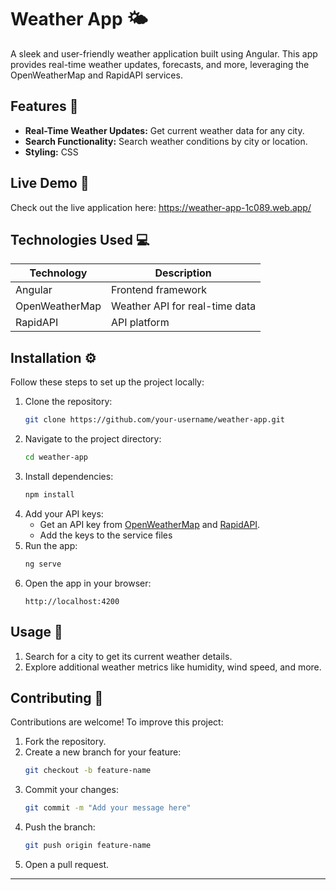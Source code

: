 # Weather App 🌤️

A sleek and user-friendly weather application built using Angular. This app provides real-time weather updates, forecasts, and more, leveraging the OpenWeatherMap and RapidAPI services.

## Features 🌟

- **Real-Time Weather Updates:** Get current weather data for any city.
- **Search Functionality:** Search weather conditions by city or location.
- **Styling:** CSS

## Live Demo 🚀

Check out the live application here: https://weather-app-1c089.web.app/

## Technologies Used 💻

| Technology      | Description                     |
|------------------|---------------------------------|
| Angular          | Frontend framework             |
| OpenWeatherMap   | Weather API for real-time data |
| RapidAPI         | API platform                   |

## Installation ⚙️

Follow these steps to set up the project locally:

1. Clone the repository:
   ```bash
   git clone https://github.com/your-username/weather-app.git
   ```
2. Navigate to the project directory:
   ```bash
   cd weather-app
   ```
3. Install dependencies:
   ```bash
   npm install
   ```
4. Add your API keys:
   - Get an API key from [OpenWeatherMap](https://openweathermap.org/) and [RapidAPI](https://city-and-state-search-api.p.rapidapi.com).
   - Add the keys to the service files
5. Run the app:
   ```bash
   ng serve
   ```
6. Open the app in your browser:
   ```
   http://localhost:4200
   ```

## Usage 📖

1. Search for a city to get its current weather details.
2. Explore additional weather metrics like humidity, wind speed, and more.

## Contributing 🤝

Contributions are welcome! To improve this project:
1. Fork the repository.
2. Create a new branch for your feature:
   ```bash
   git checkout -b feature-name
   ```
3. Commit your changes:
   ```bash
   git commit -m "Add your message here"
   ```
4. Push the branch:
   ```bash
   git push origin feature-name
   ```
5. Open a pull request.

---
